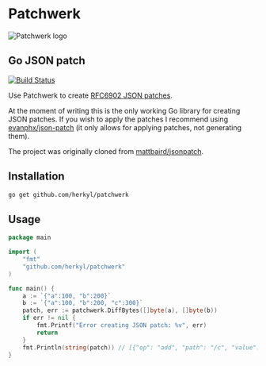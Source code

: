 # Patchwerk
![Patchwerk logo](https://github.com/herkyl/patchwerk/blob/master/patchwerk.jpg)

## Go JSON patch
[![Build Status](https://travis-ci.org/herkyl/patchwerk.svg?branch=master)](https://travis-ci.org/herkyl/patchwerk)

Use Patchwerk to create [RFC6902 JSON patches](https://tools.ietf.org/html/rfc6902).

At the moment of writing this is the only working Go library for creating JSON patches. If you wish to apply the patches I recommend using [evanphx/json-patch](https://github.com/evanphx/json-patch) (it only allows for applying patches, not generating them).


The project was originally cloned from [mattbaird/jsonpatch](https://github.com/mattbaird/jsonpatch).

## Installation

```bash
go get github.com/herkyl/patchwerk
```

## Usage

```go
package main

import (
	"fmt"
	"github.com/herkyl/patchwerk"
)

func main() {
	a := `{"a":100, "b":200}`
	b := `{"a":100, "b":200, "c":300}`
	patch, err := patchwerk.DiffBytes([]byte(a), []byte(b))
	if err != nil {
		fmt.Printf("Error creating JSON patch: %v", err)
		return
	}
	fmt.Println(string(patch)) // [{"op": "add", "path": "/c", "value": 300}]
}

```
